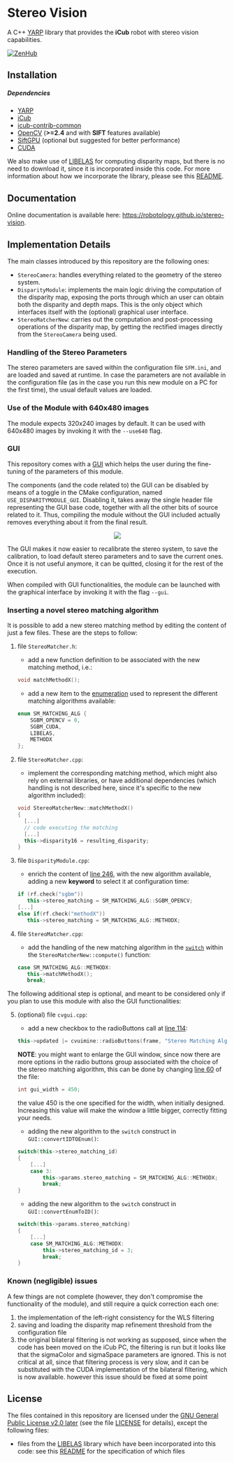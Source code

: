 Stereo Vision
============

A C++ [YARP](https://github.com/robotology/yarp) library that provides the **iCub** robot with stereo vision capabilities.

[![ZenHub](https://img.shields.io/badge/Shipping_faster_with-ZenHub-435198.svg)](https://zenhub.com)

## Installation

##### Dependencies
- [YARP](https://github.com/robotology/yarp)
- [iCub](https://github.com/robotology/icub-main)
- [icub-contrib-common](https://github.com/robotology/icub-contrib-common)
- [OpenCV](http://opencv.org/downloads.html) (**>=2.4** and with **SIFT** features available)
- [SiftGPU](https://github.com/pitzer/SiftGPU) (optional but suggested for better performance)
- [CUDA](https://developer.nvidia.com/cuda-downloads) 

We also make use of [LIBELAS](http://www.cvlibs.net/software/libelas/) for computing disparity maps, but there is no need to download it, since it is incorporated inside this code. For more information about how we incorporate the library, please see this [README](./lib/include/iCub/stereoVision/elas/README.md).

## Documentation

Online documentation is available here: https://robotology.github.io/stereo-vision.

## Implementation Details

The main classes introduced by this repository are the following ones:

- `StereoCamera`: handles everything related to the geometry of the stereo system.
- `DisparityModule`: implements the main logic driving the computation of the disparity map, exposing the ports through which an user can obtain both the disparity and depth maps. This is the only object which interfaces itself with the (optional) graphical user interface.
- `StereoMatcherNew`: carries out the computation and post-processing operations of the disparity map, by getting the rectified images directly from the `StereoCamera` being used.

### **Handling of the Stereo Parameters**

The stereo parameters are saved within the configuration file `SFM.ini`, and are loaded and saved at runtime. In case the parameters are not available in the configuration file (as in the case you run this new module on a PC for the first time), the usual default values are loaded.

### **Use of the Module with 640x480 images**

The module expects 320x240 images by default. It can be used with 640x480 images by invoking it with the `--use640` flag.

### **GUI**

This repository comes with a [GUI](https://github.com/Dovyski/cvui) which helps the user during the fine-tuning of the parameters of this module. 

The components (and the code related to) the GUI can be disabled by means of a toggle in the CMake configuration, named `USE_DISPARITYMODULE_GUI`. Disabling it, takes away the single header file representing the GUI base code, together with all the other bits of source related to it. Thus, compiling the module without the GUI included actually removes everything about it from the final result.

<p align="center">
  <img src="./assets/gui.png">
</p>

The GUI makes it now easier to recalibrate the stereo system, to save the calibration, to load default stereo parameters and to save the current ones. Once it is not useful anymore, it can be quitted, closing it for the rest of the execution.

When compiled with GUI functionalities, the module can be launched with the graphical interface by invoking it with the flag `--gui`.

### **Inserting a novel stereo matching algorithm**

It is possible to add a new stereo matching method by editing the content of just a few files. These are the steps to follow:

1. file `StereoMatcher.h`:

   - add a new function definition to be associated with the new matching method, i.e.:
   ```cpp
   void matchMethodX();

   ```

   - add a new item to the [enumeration](./modules/DisparityModule/StereoMatcher.h#L27) used to represent the different matching algorithms available:

   ```cpp
   enum SM_MATCHING_ALG {
       SGBM_OPENCV = 0,
       SGBM_CUDA,
       LIBELAS,
       METHODX
   };
   ```

2. file `StereoMatcher.cpp`:

   - implement the corresponding matching method, which might also rely on external libraries, or have additional dependencies (which handling is not described here, since it's specific to the new algorithm included):

   ```cpp
   void StereoMatcherNew::matchMethodX()
   {
     [...]
     // code executing the matching
     [...]
     this->disparity16 = resulting_disparity;
   }

   ```

3. file `DisparityModule.cpp`:

   - enrich the content of [line 246](./modules/DisparityModule/DispModule.cpp#L246), with the new algorithm available, adding a new **keyword** to select it at configuration time:

   ```cpp
   if (rf.check("sgbm"))
      this->stereo_matching = SM_MATCHING_ALG::SGBM_OPENCV;
   [...]
   else if(rf.check("methodX"))
      this->stereo_matching = SM_MATCHING_ALG::METHODX;
   ```

4. file `StereoMatcher.cpp`:

   - add the handling of the new matching algorithm in the [`switch`](./modules/DisparityModule/StereoMatcher.cpp#L67) within the `StereoMatcherNew::compute()` function:

   ```cpp
   case SM_MATCHING_ALG::METHODX:
      this->matchMethodX();
      break;
   ```

The following additional step is optional, and meant to be considered only if you plan to use this module with also the GUI functionalities:

5. (optional) file `cvgui.cpp`:

   - add a new checkbox to the radioButtons call at [line 114](./modules/DisparityModule/cvgui.cpp#L114):

   ```cpp
   this->updated |= cvuimine::radioButtons(frame, "Stereo Matching Alg.:", {"SGBM", "SGBM_CUDA", "LibElas", "MethodX"}, {20, 90, 190, 260}, 0);
   ```

   **NOTE**: you might want to enlarge the GUI window, since now there are more options in the radio buttons group associated with the choice of the stereo matching algorithm, this can be done by changing [line 60](./modules/DisparityModule/cvgui.cpp#L60) of the file:

   ```cpp
   int gui_width = 450;   
   ```

   the value 450 is the one specified for the width, when initially designed. Increasing this value will make the window a little bigger, correctly fitting your needs.

   - adding the new algorithm to the `switch` construct in `GUI::convertIDTOEnum()`:

   ```cpp
   switch(this->stereo_matching_id)
   {
       [...]
       case 3:
           this->params.stereo_matching = SM_MATCHING_ALG::METHODX;
           break;
   }
   ```

   - adding the new algorithm to the `switch` construct in `GUI::convertEnumToID()`:

   ```cpp
   switch(this->params.stereo_matching)
   {
       [...]
       case SM_MATCHING_ALG::METHODX:
           this->stereo_matching_id = 3;
           break;
   }
   ```

### **Known (negligible) issues**

A few things are not complete (however, they don't compromise the functionality of the module), and still require a quick correction each one:

   1. the implementation of the left-right consistency for the WLS filtering
   2. saving and loading the disparity map refinement threshold from the configuration file
   3. the original bilateral filtering is not working as supposed, since when the code has been moved on the iCub PC, the filtering is run but it looks like that the sigmaColor and sigmaSpace parameters are ignored. This is not critical at all, since that filtering process is very slow, and it can be substituted with the CUDA implementation of the bilateral filtering, which is now available. however this issue should be fixed at some point


## License

The files contained in this repository are licensed under the [GNU General Public License v2.0 later](http://www.gnu.org/licenses/gpl.html) (see the file [LICENSE](./LICENSE) for details), except the following files:
- files from the [LIBELAS](http://www.cvlibs.net/software/libelas/) library which have been incorporated into this code: see this [README](./lib/include/iCub/stereoVision/elas/README.md) for the specification of which files
